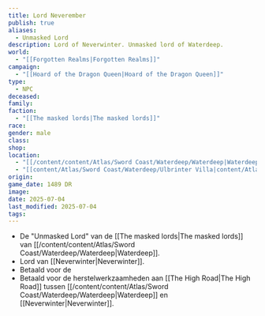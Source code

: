 ```yaml
---
title: Lord Neverember
publish: true
aliases:
  - Unmasked Lord
description: Lord of Neverwinter. Unmasked lord of Waterdeep.
world:
  - "[[Forgotten Realms|Forgotten Realms]]"
campaign:
  - "[[Hoard of the Dragon Queen|Hoard of the Dragon Queen]]"
type:
  - NPC
deceased: 
family: 
faction:
  - "[[The masked lords|The masked lords]]"
race: 
gender: male
class: 
shop: 
location:
  - "[[/content/content/Atlas/Sword Coast/Waterdeep/Waterdeep|Waterdeep]]"
  - "[[content/Atlas/Sword Coast/Waterdeep/Ulbrinter Villa|content/Atlas/Sword Coast/Waterdeep/Ulbrinter Villa]]"
origin: 
game_date: 1489 DR
image: 
date: 2025-07-04
last_modified: 2025-07-04
tags: 
---
```

* De "Unmasked Lord" van de [[The masked lords|The masked lords]] van [[/content/content/Atlas/Sword Coast/Waterdeep/Waterdeep|Waterdeep]].
* Lord van [[Neverwinter|Neverwinter]].
* Betaald voor de 
* Betaald voor de herstelwerkzaamheden aan [[The High Road|The High Road]] tussen [[/content/content/Atlas/Sword Coast/Waterdeep/Waterdeep|Waterdeep]] en [[Neverwinter|Neverwinter]].

